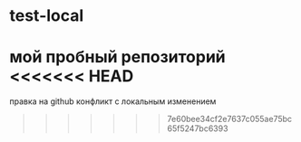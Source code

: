 # test-local
мой пробный репозиторий
<<<<<<< HEAD
=======
правка на github
конфликт c локальным изменением
>>>>>>> 7e60bee34cf2e7637c055ae75bc65f5247bc6393
